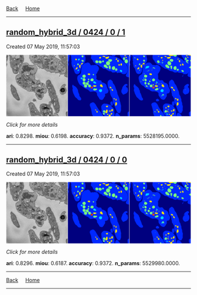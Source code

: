 
[Back](..)&nbsp;&nbsp;&nbsp;&nbsp;&nbsp;[Home](https://leapmanlab.github.io/snapshots)

---

<div class="summary"><a href="1"><h2>random_hybrid_3d / 0424 / 0 / 1</h2></a><p>Created 07 May 2019, 11:57:03
</p><a href="1"><img src="1/media/summary.png" align="center"></a><p>
<i>Click for more details</i>
</p></div>

**ari**: 0.8298. **miou**: 0.6198. **accuracy**: 0.9372. **n_params**: 5528195.0000. 

---

<div class="summary"><a href="0"><h2>random_hybrid_3d / 0424 / 0 / 0</h2></a><p>Created 07 May 2019, 11:57:03
</p><a href="0"><img src="0/media/summary.png" align="center"></a><p>
<i>Click for more details</i>
</p></div>

**ari**: 0.8296. **miou**: 0.6187. **accuracy**: 0.9372. **n_params**: 5529980.0000. 

---

[Back](..)&nbsp;&nbsp;&nbsp;&nbsp;&nbsp;[Home](https://leapmanlab.github.io/snapshots)

---